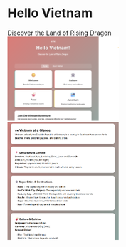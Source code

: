 # Hello Vietnam
Discover the Land of Rising Dragon<br>
<img src="assets/landing-page.png" alt="Landing Page" width="250"/><br>
<img src="assets/about-page.png" alt="About Page" width="250"/>


